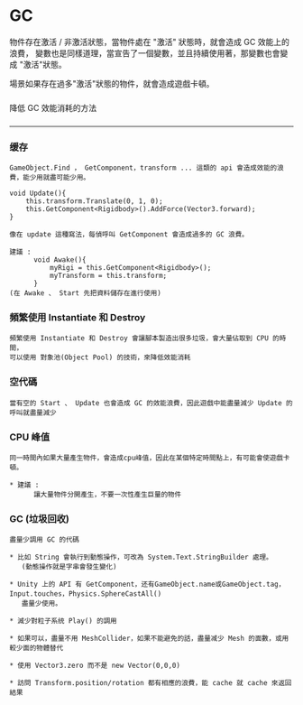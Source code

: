 
GC
===========================

物件存在激活 / 非激活狀態，當物件處在 "激活" 狀態時，就會造成 GC 效能上的浪費，
變數也是同樣道理，當宣告了一個變數，並且持續使用著，那變數也會變成 "激活"狀態。

場景如果存在過多"激活"狀態的物件，就會造成遊戲卡頓。


###
降低 GC 效能消耗的方法
###

***

<h3 id="autoescape"> 缓存 </h3>

    GameObject.Find ， GetComponent，transform ... 這類的 api 會造成效能的浪費，能少用就盡可能少用。

    void Update(){
        this.transform.Translate(0, 1, 0);
        this.GetComponent<Rigidbody>().AddForce(Vector3.forward);
    }

    像在 update 這種寫法，每偵呼叫 GetComponent 會造成過多的 GC 浪費。

    建議 :
          void Awake(){
              myRigi = this.GetComponent<Rigidbody>();
              myTransform = this.transform;
          }
    (在 Awake 、 Start 先把資料儲存在進行使用)      

<h3 id="autoescape"> 頻繁使用 Instantiate 和 Destroy </h3>

    頻繁使用 Instantiate 和 Destroy 會讓腳本製造出很多垃圾，會大量佔取到 CPU 的時間，
    可以使用 對象池(Object Pool) 的技術，來降低效能消耗


<h3 id="autoescape"> 空代碼 </h3>


    當有空的 Start 、 Update 也會造成 GC 的效能浪費，因此遊戲中能盡量減少 Update 的呼叫就盡量減少


<h3 id="autoescape"> CPU 峰值 </h3>


    同一時間內如果大量產生物件，會造成cpu峰值，因此在某個特定時間點上，有可能會使遊戲卡頓。

    * 建議 :
          讓大量物件分開產生，不要一次性產生巨量的物件


<h3 id="autoescape"> GC (垃圾回收) </h3>


    盡量少調用 GC 的代碼

    * 比如 String 會執行到動態操作，可改為 System.Text.StringBuilder 處理。
       (動態操作就是字串會發生變化)

    * Unity 上的 API 有 GetComponent，还有GameObject.name或GameObject.tag，Input.touches，Physics.SphereCastAll() 
       盡量少使用。

    * 減少對粒子系统 Play() 的調用

    * 如果可以，盡量不用 MeshCollider，如果不能避免的話，盡量减少 Mesh 的面數，或用較少面的物體替代

    * 使用 Vector3.zero 而不是 new Vector(0,0,0)

    * 訪問 Transform.position/rotation 都有相應的浪費，能 cache 就 cache 來返回結果
